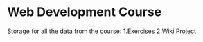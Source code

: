 Web Development Course
======================

Storage for all the data from the course:
1.Exercises
2.Wiki Project
